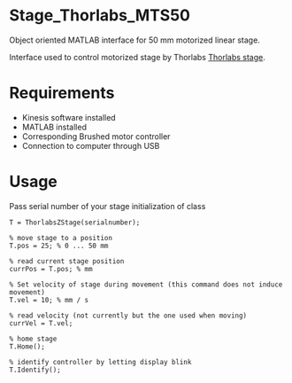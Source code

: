 # Stage_Thorlabs_MTS50
Object oriented MATLAB interface for 50 mm motorized linear stage.

Interface used to control motorized stage by Thorlabs [Thorlabs stage](https://www.thorlabs.com/newgrouppage9.cfm?objectgroup_id=3002).

# Requirements
*  Kinesis software installed
*  MATLAB installed
*  Corresponding Brushed motor controller
*  Connection to computer through USB

# Usage

Pass serial number of your stage initialization of class

```
T = ThorlabsZStage(serialnumber);

% move stage to a position
T.pos = 25; % 0 ... 50 mm

% read current stage position
currPos = T.pos; % mm

% Set velocity of stage during movement (this command does not induce movement)
T.vel = 10; % mm / s

% read velocity (not currently but the one used when moving)
currVel = T.vel;

% home stage
T.Home();

% identify controller by letting display blink
T.Identify();
```




